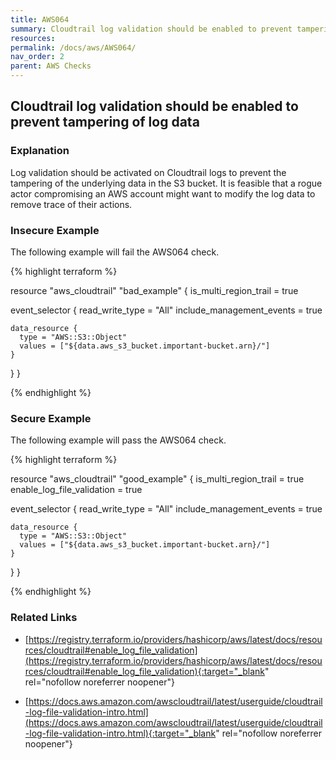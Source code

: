 ```yaml
---
title: AWS064
summary: Cloudtrail log validation should be enabled to prevent tampering of log data [aws_cloudtrail] 
resources: 
permalink: /docs/aws/AWS064/
nav_order: 2
parent: AWS Checks
---
```


## Cloudtrail log validation should be enabled to prevent tampering of log data

### Explanation


Log validation should be activated on Cloudtrail logs to prevent the tampering of the underlying data in the S3 bucket. It is feasible that a rogue actor compromising an AWS account might want to modify the log data to remove trace of their actions.



### Insecure Example

The following example will fail the AWS064 check.

{% highlight terraform %}

resource "aws_cloudtrail" "bad_example" {
  is_multi_region_trail = true

  event_selector {
    read_write_type           = "All"
    include_management_events = true

    data_resource {
      type = "AWS::S3::Object"
      values = ["${data.aws_s3_bucket.important-bucket.arn}/"]
    }
  }
}

{% endhighlight %}



### Secure Example

The following example will pass the AWS064 check.

{% highlight terraform %}

resource "aws_cloudtrail" "good_example" {
  is_multi_region_trail = true
  enable_log_file_validation = true

  event_selector {
    read_write_type           = "All"
    include_management_events = true

    data_resource {
      type = "AWS::S3::Object"
      values = ["${data.aws_s3_bucket.important-bucket.arn}/"]
    }
  }
}

{% endhighlight %}


### Related Links


- [https://registry.terraform.io/providers/hashicorp/aws/latest/docs/resources/cloudtrail#enable_log_file_validation](https://registry.terraform.io/providers/hashicorp/aws/latest/docs/resources/cloudtrail#enable_log_file_validation){:target="_blank" rel="nofollow noreferrer noopener"}

- [https://docs.aws.amazon.com/awscloudtrail/latest/userguide/cloudtrail-log-file-validation-intro.html](https://docs.aws.amazon.com/awscloudtrail/latest/userguide/cloudtrail-log-file-validation-intro.html){:target="_blank" rel="nofollow noreferrer noopener"}

